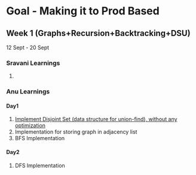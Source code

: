 # Goal - Making it to Prod Based
## Week 1 (Graphs+Recursion+Backtracking+DSU)
12 Sept - 20 Sept
### Sravani Learnings
1.
### Anu Learnings
#### Day1
1. [Implement Disjoint Set (data structure for union-find), without any optimization](https://practice.geeksforgeeks.org/problems/disjoint-set-union-find/1)
2. Implementation for storing graph in adjacency list
3. BFS Implementation
#### Day2
1. DFS Implementation
